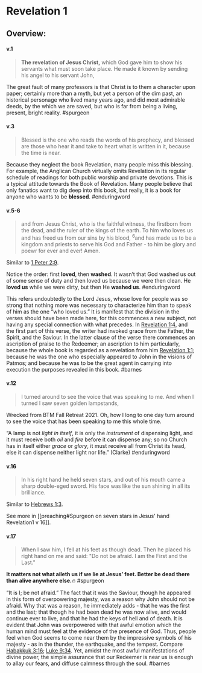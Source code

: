 # Revelation 1

## Overview:



#### v.1
>**The revelation of Jesus Christ,** which God gave him to show his servants what must soon take place. He made it known by sending his angel to his servant John,

The great fault of many professors is that Christ is to them a character upon paper; certainly more than a myth, but yet a person of the dim past, an historical personage who lived many years ago, and did most admirable deeds, by the which we are saved, but who is far from being a living, present, bright reality.
#spurgeon  

#### v.3
>Blessed is the one who reads the words of his prophecy, and blessed are those who hear it and take to heart what is written in it, because the time is near.

Because they neglect the book Revelation, many people miss this blessing. For example, the Anglican Church virtually omits Revelation in its regular schedule of readings for both public worship and private devotions. This is a typical attitude towards the Book of Revelation. Many people believe that only fanatics want to dig deep into this book, but really, it is a book for anyone who wants to be **blessed**.
#enduringword 

#### v.5-6
>and from Jesus Christ, who is the faithful witness, the firstborn from the dead, and the ruler of the kings of the earth.
>To him who loves us and has freed us from our sins by his blood, <sup>6</sup>and has made us to be a kingdom and priests to serve his God and Father - to him be glory and poewr for ever and ever! Amen.

Similar to [1 Peter 2:9](1Peter2#v.9).

Notice the order: first **loved**, then **washed**. It wasn’t that God washed us out of some sense of duty and then loved us because we were then clean. He **loved us** while we were dirty, but then He **washed us**.
#enduringword 

This refers undoubtedly to the Lord Jesus, whose love for people was so strong that nothing more was necessary to characterize him than to speak of him as the one “who loved us.” It is manifest that the division in the verses should have been made here, for this commences a new subject, not having any special connection with what precedes. In [Revelation 1:4](https://www.studylight.org/study-desk.html?q1=re+1:4&t1=eng_nas&sr=1), and the first part of this verse, the writer had invoked grace from the Father, the Spirit, and the Saviour. In the latter clause of the verse there commences an ascription of praise to the Redeemer; an ascription to him particularly, because the whole book is regarded as a revelation from him [Revelation 1:1](https://www.studylight.org/study-desk.html?q1=re+1:1&t1=eng_nas&sr=1); because he was the one who especially appeared to John in the visions of Patmos; and because he was to be the great agent in carrying into execution the purposes revealed in this book.
#barnes 

#### v.12
>I turned around to see the voice that was speaking to me. And when I turned I saw seven golden lampstands,

Wrecked from BTM Fall Retreat 2021. Oh, how I long to one day turn around to see the voice that has been speaking to me this whole time.

“A lamp is not _light in itself_, it is only the _instrument_ of dispensing light, and it must receive both _oil_ and _fire_ before it can dispense any; so no Church has in itself either _grace_ or _glory_, it must receive all from Christ its head, else it can dispense neither light nor life.” (Clarke)
#enduringword 

#### v.16
>In his right hand he held seven stars, and out of his mouth came a sharp double-eged sword. His face was like the sun shining in all its brilliance.

Similar to [Hebrews 1:3](Hebrews1#v.3).

See more in [[preaching#Spurgeon on seven stars in Jesus' hand Revelation1 v 16]].


#### v.17
>When I saw him, I fell at his feet as though dead. Then he placed his right hand on me and said: "Do not be afraid. I am the First and the Last."

**It matters not what aileth us if we lie at Jesus’ feet. Better be dead there than alive anywhere else.**🔥
#spurgeon 

“It is I; be not afraid.” The fact that it was the Saviour, though he appeared in this form of overpowering majesty, was a reason why John should not be afraid. Why that was a reason, he immediately adds - that he was the first and the last; that though he had been dead he was now alive, and would continue ever to live, and that he had the keys of hell and of death. It is evident that John was overpowered with that awful emotion which the human mind must feel at the evidence of the presence of God. Thus, people feel when God seems to come near them by the impressive symbols of his majesty - as in the thunder, the earthquake, and the tempest. Compare [Habakkuk 3:16](https://www.studylight.org/study-desk.html?q1=hab+3:16&t1=eng_nas&sr=1); [Luke 9:34](https://www.studylight.org/study-desk.html?q1=lu+9:34&t1=eng_nas&sr=1). Yet, amidst the most awful manifestations of divine power, the simple assurance that our Redeemer is near us is enough to allay our fears, and diffuse calmness through the soul.
#barnes 